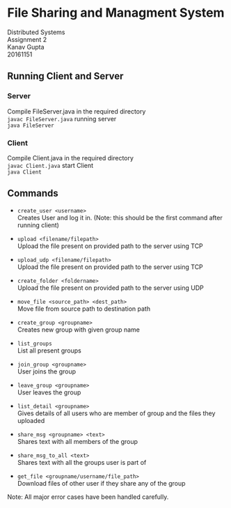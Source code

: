 # File Sharing and Managment System
Distributed Systems </br>
Assignment 2 <br>
Kanav Gupta <br> 20161151 <br>

## Running Client and Server

### Server

Compile FileServer.java in the required directory <br>
```javac FileServer.java``` 
running server <br> 
```java FileServer```

### Client
Compile Client.java in the required directory <br>
```javac Client.java``` 
start Client <br>
```java Client```

## Commands
- ```create_user <username>``` <br>
Creates User and log it in. (Note: this should be the first command after running client)

- ```upload <filename/filepath>``` <br> 
Upload the file present on provided path to the server using TCP

- ```upload_udp <filename/filepath>``` <br>
Upload the file present on provided path to the server using TCP

- ```create_folder <foldername>``` <br>
Upload the file present on provided path to the server using UDP

- ```move_file <source_path> <dest_path>``` <br>
Move file from source path to destination path

- ```create_group <groupname>``` <br>
Creates new group with given group name

- ```list_groups``` <br>
List all present groups

- ```join_group <groupname>``` <br>
User joins the group

- ```leave_group <groupname>``` <br>
User leaves the group

- ```list_detail <groupname>``` <br>
Gives details of all users who are member of group and the files they uploaded

- ```share_msg <groupname> <text>``` <br>
Shares text with all members of the group

- ```share_msg_to_all <text>``` <br>
Shares text with all the groups user is part of

- ```get_file <groupname/username/file_path>``` <br>
Download files of other user if they share any of the group

Note: All major error cases have been handled carefully.
